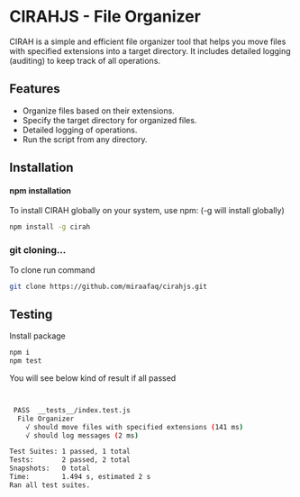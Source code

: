 # CIRAHJS - File Organizer

CIRAH is a simple and efficient file organizer tool that helps you move files with specified extensions into a target directory. It includes detailed logging (auditing) to keep track of all operations.

## Features

- Organize files based on their extensions.
- Specify the target directory for organized files.
- Detailed logging of operations.
- Run the script from any directory.

## Installation
#### npm installation

To install CIRAH globally on your system, use npm: (-g will install globally)
```bash
npm install -g cirah
```

### git cloning...
To clone run command

```bash
git clone https://github.com/miraafaq/cirahjs.git
```
## Testing 
Install package 
```bash
npm i
npm test
```
You will see below kind of result if all passed
```bash


 PASS  __tests__/index.test.js
  File Organizer
    √ should move files with specified extensions (141 ms)
    √ should log messages (2 ms)

Test Suites: 1 passed, 1 total
Tests:       2 passed, 2 total
Snapshots:   0 total
Time:        1.494 s, estimated 2 s
Ran all test suites.
```
